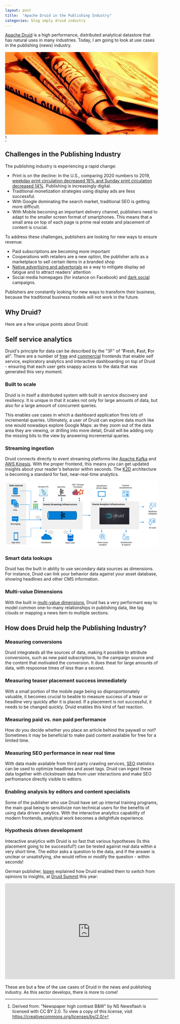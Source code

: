 ```yaml
---
layout: post
title:  "Apache Druid in the Publishing Industry"
categories: blog imply druid industry
---
```

[Apache Druid](https://druid.apache.org/) is a high performance, distributed analytical datastore that has natural uses in many industries. Today, I am going to look at use cases in the publishing (news) industry.

![](/assets/2021-11-19-newspaper_fire_orange.jpg)[^1]

## Challenges in the Publishing Industry

The publishing industry is experiencing a rapid change:
- Print is on the decline: In the U.S., comparing 2020 numbers to 2019, [weekday print circulation decreased 19% and Sunday print circulation decreased 14%](https://www.pewresearch.org/journalism/fact-sheet/newspapers/). Publishing is increasingly digital.
- Traditional monetization strategies using display ads are lless successful.
- With Google dominating the search market, traditional SEO is getting more difficult.
- With Mobile becoming an important delivery channel, publishers need to adapt to the smaller screen format of smartphones. This means that a small area on top of each page is prime real estate and placement of content is crucial.

To address these challenges, publishers are looking for new ways to ensure revenue:
- Paid subscriptions are becoming more important
- Cooperations with retailers are a new option, the publisher acts as a marketplace to sell certain items in a branded shop
- [Native advertising and advertorials](https://www.youtube.com/watch?v=1SmlsfSqmOw) as a way to mitigate display ad fatigue and to attract readers' attention
- Social media homepages (for instance on Facebook) and [dark social](https://www.brightervision.com/what-is-dark-social/) campaigns.

Publishers are constantly looking for new ways to transform their business, because the traditional business models will not work in the future.

## Why Druid?

Here are a few unique points about Druid:

## Self service analytics

Druid's principle for data can be described by the "3F" of "**F**resh, **F**ast, **F**or all". There are a number of [free](https://blog.allegro.tech/2018/10/turnilo-lets-change-the-way-people-explore-big-data.html) and [commercial](https://imply.io/post/hello-pivot) frontends that enable self service, exploratory analytics and interactive dashboarding on top of Druid - ensuring that each user gets snappy access to the data that was generated this very moment. 

### Built to scale

Druid is in itself a distributed system with built in service discovery and resiliency. It is unique in that it scales not only for large amounts of data, but also for a large amount of concurrent queries.

This enables use cases in which a dashboard application fires lots of incremental queries. Ultimately, a user of Druid can explore data much like one would nowadays explore Google Maps: as they zoom out of the data area they are viewing, or drilling into more detail, Druid will be adding only the missing bits to the view by answering incremental queries.

### Streaming ingestion

Druid connects directly to event streaming platforms like [Apache Kafka](https://kafka.apache.org/) and [AWS Kinesis](https://aws.amazon.com/kinesis/). With the proper frontend, this means you can get updated insights about your reader's behavior within seconds. The [K2D](https://imply.io/Kafka-to-Druid_stack_architecture_solution_brief.pdf) architecture is becoming a standard for fast, near-real-time analytics.

![K2D architecture overview](/assets/2021-10-19-0-architecture.png)

### Smart data lookups

Druid has the built in ability to use secondary data sources as dimensions. For instance, Druid can link your behavior data against your asset database, showing headlines and other CMS information.

### Multi-value Dimensions

With the built in [multi-value dimensions](/2021/08/07/multivalue-dimensions-in-apache-druid-part-1/), Druid has a very performant way to model common one-to-many relationships in publishing data, like tag clouds or mapping a news item to multiple sections.

## How does Druid help the Publishing Industry?

### Measuring conversions

Druid integrateds all the sources of data, making it possible to attribute conversions, such as new paid subscriptions, to the campaign source and the content that motivated the conversion. It does theat for large amounts of data, with respoonse times of less than a second.

### Measuring teaser placement success immediately

With a small portion of the mobile page being so disproportionately valuable, it becomes crucial to beable to measure success of a teasr or headline very quickly after it is placed. If a placement is not successful, it needs to be changed quickly. Druid enables this kind of fast reaction.

### Measuring paid vs. non paid performance

How do you decide whether you place an article behind the paywall or not? Sometimes it may be beneficial to make paid content available for free for a limited time.

### Measuring SEO performance in near real time

With data made available from third party crawling services, [SEO](https://en.wikipedia.org/wiki/Search_engine_optimization) statistics can be used to optimize headlines and asset tags. Druid can ingest these data together with clickstream data from user interactions and make SEO perfromance directly visible to editors.

### Enabling analysis by editors and content specialists

Some of the publisher who use Druid have set up internal training programs, the main goal being to sensitivize non technical users for the benefits of using data driven analytics. With the interactive analytics capability of modern frontends, analytical work becomes a delightfule experience.

### Hypothesis driven development

Interactive analytics with Druid is so fast that various hypotheses (Is this placement going to be successful?) can be tested against real data within a very short time. The editor asks a question to the data, and if the answer is unclear or unsatisfying, she would refine or modify the question - within seconds!
 
German publisher, [Ippen](https://www.ippen-digital.de/) explained how Druid enabled them to switch from opinions to insights, at [Druid Summit](https://druidsummit.org/) this year: 

<iframe width="560" height="315" src="https://www.youtube.com/embed/1ceY6iXgKug" title="YouTube video player" frameborder="0" allow="accelerometer; autoplay; clipboard-write; encrypted-media; gyroscope; picture-in-picture" allowfullscreen></iframe>

These are but a few of the use cases of Druid in the news and publishing industry. As this sector develops, there is more to come! 

[^1]: Derived from: "Newspaper high contrast B&W" by NS Newsflash is licensed with CC BY 2.0. To view a copy of this license, visit https://creativecommons.org/licenses/by/2.0/ 

